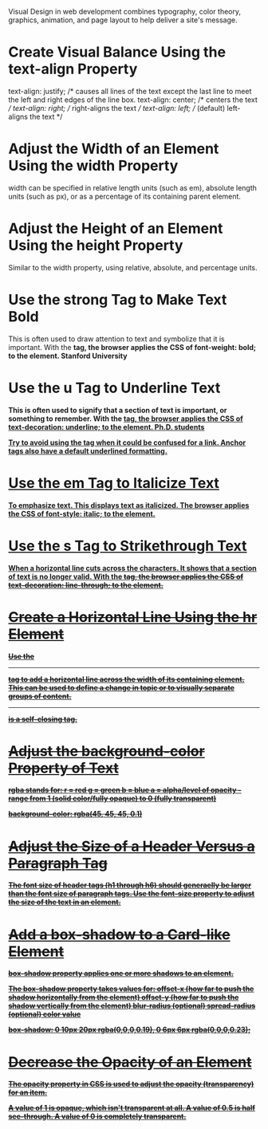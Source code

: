 Visual Design in web development combines typography, color theory, graphics, animation, and page layout to help deliver a site's message.

# Create Visual Balance Using the text-align Property

text-align: justify; /* causes all lines of the text except the last line to meet the left and right edges of the line box.
text-align: center; /* centers the text */
text-align: right; /* right-aligns the text */
text-align: left; /* (default) left-aligns the text */

# Adjust the Width of an Element Using the width Property

width can be specified in relative length units (such as em), absolute length units (such as px), or as a percentage of its containing parent element.

<style>
  img {
    width: 220px;
  }
</style>

# Adjust the Height of an Element Using the height Property

Similar to the width property, using relative, absolute, and percentage units.
<style>
  img {
    height: 20px;
  }
</style>

# Use the strong Tag to Make Text Bold
This is often used to draw attention to text and symbolize that it is important.
With the <strong> tag, the browser applies the CSS of font-weight: bold; to the element.
<strong>Stanford University</strong>

# Use the u Tag to Underline Text
This is often used to signify that a section of text is important, or something to remember.
With the <u> tag, the browser applies the CSS of text-decoration: underline; to the element.
<u>Ph.D. students</u>

Try to avoid using the <u> tag when it could be confused for a link. Anchor tags also have a default underlined formatting.

# Use the em Tag to Italicize Text
To emphasize text. This displays text as italicized.
The browser applies the CSS of font-style: italic; to the element.

# Use the s Tag to Strikethrough Text
When a horizontal line cuts across the characters. It shows that a section of text is no longer valid.
With the <s> tag, the browser applies the CSS of text-decoration: line-through; to the element.

# Create a Horizontal Line Using the hr Element
Use the <hr> tag to add a horizontal line across the width of its containing element.
This can be used to define a change in topic or to visually separate groups of content.
<hr> is a self-closing tag.

# Adjust the background-color Property of Text
rgba stands for:
  r = red
  g = green
  b = blue
  a = alpha/level of opacity - range from 1 (solid color/fully opaque) to 0 (fully transparent)

background-color: rgba(45, 45, 45, 0.1)

# Adjust the Size of a Header Versus a Paragraph Tag
The font size of header tags (h1 through h6) should generaelly be larger than the font size of paragraph tags.
Use the font-size property to adjust the size of the text in an element.

# Add a box-shadow to a Card-like Element
box-shadow property applies one or more shadows to an element.

The box-shadow property takes values for:
  offset-x (how far to push the shadow horizontally from the element)
  offset-y (how far to push the shadow vertically from the element)
  blur-radius (optional)
  spread-radius (optional)
  color value
  
box-shadow: 0 10px 20px rgba(0,0,0,0.19), 0 6px 6px rgba(0,0,0,0.23);

# Decrease the Opacity of an Element
The opacity property in CSS is used to adjust the opacity (transparency) for an item.

A value of 1 is opaque, which isn't transparent at all.
A value of 0.5 is half see-through.
A value of 0 is completely transparent.







